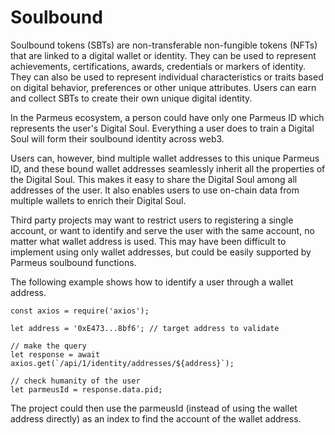 # Soulbound

Soulbound tokens (SBTs) are non-transferable non-fungible tokens (NFTs) that are linked to a digital wallet or identity. They can be used to represent achievements, certifications, awards, credentials or markers of identity. They can also be used to represent individual characteristics or traits based on digital behavior, preferences or other unique attributes. Users can earn and collect SBTs to create their own unique digital identity.

In the Parmeus ecosystem, a person could have only one Parmeus ID which represents the user's Digital Soul. Everything a user does to train a Digital Soul will form their soulbound identity across web3.
 
Users can, however, bind multiple wallet addresses to this unique Parmeus ID, and these bound wallet addresses seamlessly inherit all the properties of the Digital Soul. This makes it easy to share the Digital Soul among all addresses of the user. It also enables users to use on-chain data from multiple wallets to enrich their Digital Soul.

Third party projects may want to restrict users to registering a single account, or want to identify and serve the user with the same account, no matter what wallet address is used. This may have been difficult to implement using only wallet addresses, but could be easily supported by Parmeus soulbound functions.

The following example shows how to identify a user through a wallet address.

```
const axios = require('axios');

let address = '0xE473...8bf6'; // target address to validate

// make the query
let response = await axios.get(`/api/1/identity/addresses/${address}`);

// check humanity of the user
let parmeusId = response.data.pid;
```

The project could then use the parmeusId (instead of using the wallet address directly) as an index to find the account of the wallet address.
